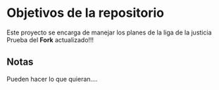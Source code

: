 # Objetivos de la repositorio

Este proyecto se encarga de manejar los planes de la liga de la justicia
Prueba del **Fork** actualizado!!!

## Notas
Pueden hacer lo que quieran....
